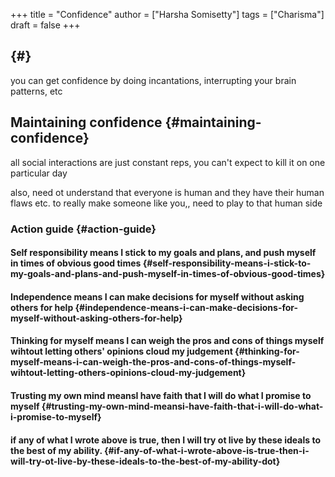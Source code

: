 +++
title = "Confidence"
author = ["Harsha Somisetty"]
tags = ["Charisma"]
draft = false
+++

##  {#}

you can get confidence by doing incantations, interrupting your brain patterns, etc


## Maintaining confidence {#maintaining-confidence}

all social interactions are just constant reps, you can't expect to kill it on one particular day

also, need ot understand that everyone is human and they have their human flaws etc. to really make someone like you,, need to play to that human side


### Action guide {#action-guide}


#### Self responsibility means I stick to my goals and plans, and push myself in times of obvious good times {#self-responsibility-means-i-stick-to-my-goals-and-plans-and-push-myself-in-times-of-obvious-good-times}


#### Independence means I can make decisions for myself without asking others for help {#independence-means-i-can-make-decisions-for-myself-without-asking-others-for-help}


#### Thinking for myself means I can weigh the pros and cons of things myself wihtout letting others' opinions cloud my judgement {#thinking-for-myself-means-i-can-weigh-the-pros-and-cons-of-things-myself-wihtout-letting-others-opinions-cloud-my-judgement}


#### Trusting my own mind meansI have faith that I will do what I promise to myself {#trusting-my-own-mind-meansi-have-faith-that-i-will-do-what-i-promise-to-myself}


#### if any of what I wrote above is true, then I will try ot live by these ideals to the best of my ability. {#if-any-of-what-i-wrote-above-is-true-then-i-will-try-ot-live-by-these-ideals-to-the-best-of-my-ability-dot}